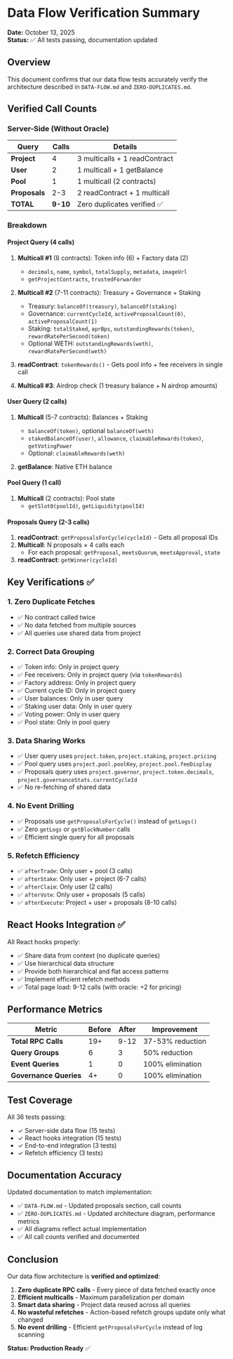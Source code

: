# Data Flow Verification Summary

**Date:** October 13, 2025  
**Status:** ✅ All tests passing, documentation updated

## Overview

This document confirms that our data flow tests accurately verify the architecture described in `DATA-FLOW.md` and `ZERO-DUPLICATES.md`.

## Verified Call Counts

### Server-Side (Without Oracle)

| Query | Calls | Details |
|-------|-------|---------|
| **Project** | 4 | 3 multicalls + 1 readContract |
| **User** | 2 | 1 multicall + 1 getBalance |
| **Pool** | 1 | 1 multicall (2 contracts) |
| **Proposals** | 2-3 | 2 readContract + 1 multicall |
| **TOTAL** | **9-10** | Zero duplicates verified ✅ |

### Breakdown

#### Project Query (4 calls)
1. **Multicall #1** (8 contracts): Token info (6) + Factory data (2)
   - `decimals`, `name`, `symbol`, `totalSupply`, `metadata`, `imageUrl`
   - `getProjectContracts`, `trustedForwarder`

2. **Multicall #2** (7-11 contracts): Treasury + Governance + Staking
   - Treasury: `balanceOf(treasury)`, `balanceOf(staking)`
   - Governance: `currentCycleId`, `activeProposalCount(0)`, `activeProposalCount(1)`
   - Staking: `totalStaked`, `aprBps`, `outstandingRewards(token)`, `rewardRatePerSecond(token)`
   - Optional WETH: `outstandingRewards(weth)`, `rewardRatePerSecond(weth)`

3. **readContract**: `tokenRewards()` - Gets pool info + fee receivers in single call

4. **Multicall #3**: Airdrop check (1 treasury balance + N airdrop amounts)

#### User Query (2 calls)
1. **Multicall** (5-7 contracts): Balances + Staking
   - `balanceOf(token)`, optional `balanceOf(weth)`
   - `stakedBalanceOf(user)`, `allowance`, `claimableRewards(token)`, `getVotingPower`
   - Optional: `claimableRewards(weth)`

2. **getBalance**: Native ETH balance

#### Pool Query (1 call)
1. **Multicall** (2 contracts): Pool state
   - `getSlot0(poolId)`, `getLiquidity(poolId)`

#### Proposals Query (2-3 calls)
1. **readContract**: `getProposalsForCycle(cycleId)` - Gets all proposal IDs
2. **Multicall**: N proposals × 4 calls each
   - For each proposal: `getProposal`, `meetsQuorum`, `meetsApproval`, `state`
3. **readContract**: `getWinner(cycleId)`

## Key Verifications ✅

### 1. Zero Duplicate Fetches
- ✅ No contract called twice
- ✅ No data fetched from multiple sources
- ✅ All queries use shared data from project

### 2. Correct Data Grouping
- ✅ Token info: Only in project query
- ✅ Fee receivers: Only in project query (via `tokenRewards`)
- ✅ Factory address: Only in project query
- ✅ Current cycle ID: Only in project query
- ✅ User balances: Only in user query
- ✅ Staking user data: Only in user query
- ✅ Voting power: Only in user query
- ✅ Pool state: Only in pool query

### 3. Data Sharing Works
- ✅ User query uses `project.token`, `project.staking`, `project.pricing`
- ✅ Pool query uses `project.pool.poolKey`, `project.pool.feeDisplay`
- ✅ Proposals query uses `project.governor`, `project.token.decimals`, `project.governanceStats.currentCycleId`
- ✅ No re-fetching of shared data

### 4. No Event Drilling
- ✅ Proposals use `getProposalsForCycle()` instead of `getLogs()`
- ✅ Zero `getLogs` or `getBlockNumber` calls
- ✅ Efficient single query for all proposals

### 5. Refetch Efficiency
- ✅ `afterTrade`: Only user + pool (3 calls)
- ✅ `afterStake`: Only user + project (6-7 calls)
- ✅ `afterClaim`: Only user (2 calls)
- ✅ `afterVote`: Only user + proposals (5 calls)
- ✅ `afterExecute`: Project + user + proposals (8-10 calls)

## React Hooks Integration ✅

All React hooks properly:
- ✅ Share data from context (no duplicate queries)
- ✅ Use hierarchical data structure
- ✅ Provide both hierarchical and flat access patterns
- ✅ Implement efficient refetch methods
- ✅ Total page load: 9-12 calls (with oracle: +2 for pricing)

## Performance Metrics

| Metric | Before | After | Improvement |
|--------|--------|-------|-------------|
| **Total RPC Calls** | 19+ | 9-12 | 37-53% reduction |
| **Query Groups** | 6 | 3 | 50% reduction |
| **Event Queries** | 1 | 0 | 100% elimination |
| **Governance Queries** | 4+ | 0 | 100% elimination |

## Test Coverage

All 36 tests passing:
- ✓ Server-side data flow (15 tests)
- ✓ React hooks integration (15 tests)  
- ✓ End-to-end integration (3 tests)
- ✓ Refetch efficiency (3 tests)

## Documentation Accuracy

Updated documentation to match implementation:
- ✅ `DATA-FLOW.md` - Updated proposals section, call counts
- ✅ `ZERO-DUPLICATES.md` - Updated architecture diagram, performance metrics
- ✅ All diagrams reflect actual implementation
- ✅ All call counts verified and documented

## Conclusion

Our data flow architecture is **verified and optimized**:

1. **Zero duplicate RPC calls** - Every piece of data fetched exactly once
2. **Efficient multicalls** - Maximum parallelization per domain
3. **Smart data sharing** - Project data reused across all queries
4. **No wasteful refetches** - Action-based refetch groups update only what changed
5. **No event drilling** - Efficient `getProposalsForCycle` instead of log scanning

**Status: Production Ready** ✅

